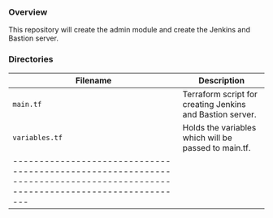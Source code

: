### Overview

This repository will create the admin module and create the Jenkins and Bastion server. 

### Directories

| Filename          | Description                                                                                           |
|-------------------|-------------------------------------------------------------------------------------------------------|
| `main.tf`         | Terraform script for creating Jenkins and Bastion server.                                             |
| `variables.tf`    | Holds the variables which will be passed to main.tf.                                                  |
|---------------------------------------------------------------------------------------------------------------------------|
